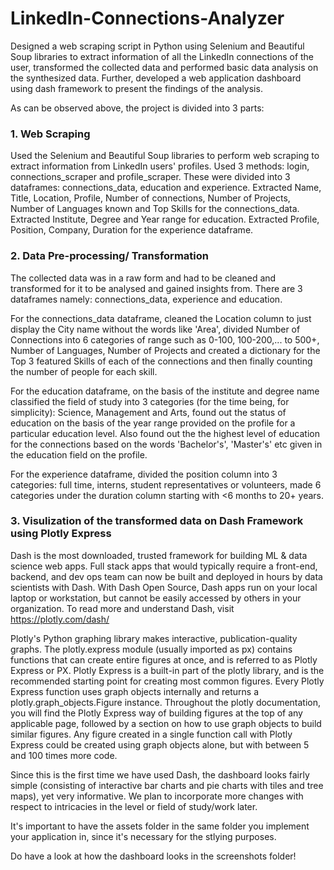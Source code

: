 # LinkedIn-Connections-Analyzer

Designed a web scraping script in Python using Selenium and Beautiful Soup libraries to extract information of all the LinkedIn connections of the user, transformed the collected data and performed basic data analysis on the synthesized data. Further, developed a web application dashboard using dash framework to present the findings of the analysis.

As can be observed above, the project is divided into 3 parts:

### 1. Web Scraping

Used the Selenium and Beautiful Soup libraries to perform web scraping to extract information from LinkedIn users' profiles. Used 3 methods: login, connections_scraper and profile_scraper. 
These were divided into 3 dataframes: connections_data, education and experience.
Extracted Name, Title, Location, Profile, Number of connections, Number of Projects, Number of Languages known and Top Skills for the connections_data. 
Extracted Institute, Degree and Year range for education.
Extracted Profile, Position, Company, Duration for the experience dataframe.

### 2. Data Pre-processing/ Transformation

The collected data was in a raw form and had to be cleaned and transformed for it to be analysed and gained insights from. There are 3 dataframes namely: connections_data, experience and education. 

For the connections_data dataframe, cleaned the Location column to just display the City name without the words like 'Area', divided Number of Connections into 6 categories of range such as 0-100, 100-200,... to 500+, Number of Languages, Number of Projects and created a dictionary for the Top 3 featured Skills of each of the connections and then finally counting the number of people for each skill.

For the education dataframe, on the basis of the institute and degree name classified the field of study into 3 categories (for the time being, for simplicity): Science, Management and Arts, found out the status of education on the basis of the year range provided on the profile for a particular education level. Also found out the the highest level of education for the connections based on the words 'Bachelor's', 'Master's' etc given in the education field on the profile.

For the experience dataframe, divided the position column into 3 categories: full time, interns, student representatives or volunteers, made 6 categories under the duration column starting with <6 months to 20+ years.

### 3. Visulization of the transformed data on Dash Framework using Plotly Express

Dash is the most downloaded, trusted framework for building ML & data science web apps. Full stack apps that would typically require a front-end, backend, and dev ops team can now be built and deployed in hours by data scientists with Dash. With Dash Open Source, Dash apps run on your local laptop or workstation, but cannot be easily accessed by others in your organization.
To read more and understand Dash, visit https://plotly.com/dash/

Plotly's Python graphing library makes interactive, publication-quality graphs. The plotly.express module (usually imported as px) contains functions that can create entire figures at once, and is referred to as Plotly Express or PX. Plotly Express is a built-in part of the plotly library, and is the recommended starting point for creating most common figures. Every Plotly Express function uses graph objects internally and returns a plotly.graph_objects.Figure instance. Throughout the plotly documentation, you will find the Plotly Express way of building figures at the top of any applicable page, followed by a section on how to use graph objects to build similar figures. Any figure created in a single function call with Plotly Express could be created using graph objects alone, but with between 5 and 100 times more code.

Since this is the first time we have used Dash, the dashboard looks fairly simple (consisting of interactive bar charts and pie charts with tiles and tree maps), yet very informative. We plan to incorporate more changes with respect to intricacies in the level or field of study/work later.

It's important to have the assets folder in the same folder you implement your application in, since it's necessary for the stlying purposes.

Do have a look at how the dashboard looks in the screenshots folder!

